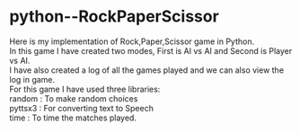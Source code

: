 # python--RockPaperScissor
Here is my implementation of Rock,Paper,Scissor game in Python.<br>
In this game I have created two modes, First is AI vs AI and Second is Player vs AI.<br>
I have also created a log of all the games played and we can also view the log in game.<br>
For this game I have used three libraries:<br>
random  : To make random choices<br>
pyttsx3  : For converting text to Speech<br>
time  : To time the matches played.<br>
